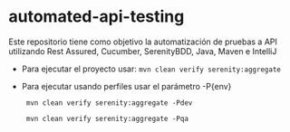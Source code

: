 # automated-api-testing
Este repositorio tiene como objetivo la automatización de pruebas a API utilizando Rest Assured, Cucumber, SerenityBDD, Java, Maven e IntelliJ

* Para ejecutar el proyecto usar: 
```` mvn clean verify serenity:aggregate ````
* Para ejecutar usando perfiles usar el parámetro -P{env}

    ```` mvn clean verify serenity:aggregate -Pdev````

    ```` mvn clean verify serenity:aggregate -Pqa````